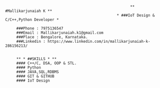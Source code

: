                                                             ** #Mallikarjunaiah K **
                                                      * ###IoT Design & C/C++,Python Developer *
         
         ###Phone : 7975136547
         ###Email : Mallikarjunaiah.k1@gmail.com
         ###Place : Bengalore, Karnataka.
         ###Linkedin : https://www.linkedin.com/in/mallikarjunaiah-k-286156213/
         
         
         ** * ##SKILLS * **
         #### C++/C, DSA, OOP & STL. 
         #### Python
         #### JAVA,SQL,RDBMS 
         #### GIT & GITHUB
         #### IoT Design
      
